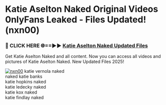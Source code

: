 # Katie Aselton Naked Original Videos 0nlyFans Leaked - Files Updated! (nxn00)

<h3>🔴 CLICK HERE 🌐==►► <a href="https://tinyurl.com/up5wt9bj" rel="nofollow">Katie Aselton Naked Updated Files</a></h3>

Get Katie Aselton Naked and all content. Now you can access all videos and pictures of Katie Aselton Naked. New Updated Files 2025!

[![nxn00](https://i.imgur.com/ABiUzMV.gif)](https://tinyurl.com/up5wt9bj)
katie vernola naked<br>
naked katie banks<br>
katie hopkins naked<br>
katie ledecky naked<br>
katie kox naked<br>
katie findlay naked